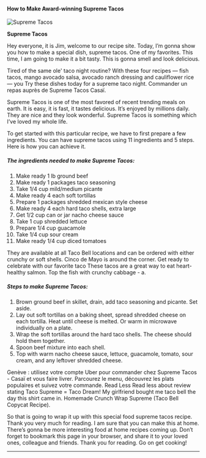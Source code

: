             

#### How to Make Award-winning Supreme Tacos

![Supreme Tacos](https://img-global.cpcdn.com/recipes/55728706/751x532cq70/supreme-tacos-recipe-main-photo.jpg)

**Supreme Tacos**

Hey everyone, it is Jim, welcome to our recipe site. Today, I’m gonna show you how to make a special dish, supreme tacos. One of my favorites. This time, I am going to make it a bit tasty. This is gonna smell and look delicious.

Tired of the same ole' taco night routine? With these four recipes — fish tacos, mango avocado salsa, avocado ranch dressing and cauliflower rice — you Try these dishes today for a supreme taco night. Commander un repas auprès de Supreme Tacos Casaï.

Supreme Tacos is one of the most favored of recent trending meals on earth. It is easy, it is fast, it tastes delicious. It’s enjoyed by millions daily. They are nice and they look wonderful. Supreme Tacos is something which I’ve loved my whole life.

To get started with this particular recipe, we have to first prepare a few ingredients. You can have supreme tacos using 11 ingredients and 5 steps. Here is how you can achieve it.

##### The ingredients needed to make Supreme Tacos:

1.  Make ready 1 lb ground beef
2.  Make ready 1 packages taco seasoning
3.  Take 1/4 cup mild/medium picante
4.  Make ready 4 each soft tortillas
5.  Prepare 1 packages shredded mexican style cheese
6.  Make ready 4 each hard taco shells, extra large
7.  Get 1/2 cup can or jar nacho cheese sauce
8.  Take 1 cup shredded lettuce
9.  Prepare 1/4 cup guacamole
10.  Take 1/4 cup sour cream
11.  Make ready 1/4 cup diced tomatoes

They are available at all Taco Bell locations and can be ordered with either crunchy or soft shells. Cinco de Mayo is around the corner. Get ready to celebrate with our favorite taco These tacos are a great way to eat heart-healthy salmon. Top the fish with crunchy cabbage - a.

##### Steps to make Supreme Tacos:

1.  Brown ground beef in skillet, drain, add taco seasoning and picante. Set aside.
2.  Lay out soft tortillas on a baking sheet, spread shredded cheese on each tortilla. Heat until cheese is melted. Or warm in microwave individually on a plate.
3.  Wrap the soft tortillas around the hard taco shells. The cheese should hold them together.
4.  Spoon beef mixture into each shell.
5.  Top with warm nacho cheese sauce, lettuce, guacamole, tomato, sour cream, and any leftover shredded cheese.

Genève : utilisez votre compte Uber pour commander chez Supreme Tacos - Casaï et vous faire livrer. Parcourez le menu, découvrez les plats populaires et suivez votre commande. Read Less Read less about review stating Taco Supreme = Taco Dream! My girlfriend bought me taco bell the day this shirt came in. Homemade Crunch Wrap Supreme (Taco Bell Copycat Recipe).

So that is going to wrap it up with this special food supreme tacos recipe. Thank you very much for reading. I am sure that you can make this at home. There’s gonna be more interesting food at home recipes coming up. Don’t forget to bookmark this page in your browser, and share it to your loved ones, colleague and friends. Thank you for reading. Go on get cooking!

* * *
